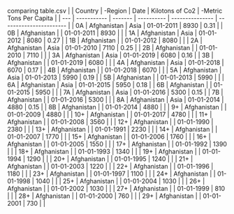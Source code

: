 comparing table.csv
|     | Country     | -Region | Date       | Kilotons of Co2 | -Metric Tons Per Capita |
| --- | ----------- | ------- | ---------- | --------------- | ----------------------- |
| 0A  | Afghanistan | Asia    | 01-01-2011 | 8930            | 0.31                    |
| 0B  | Afghanistan |         | 01-01-2011 | 8930            |                         |
| 1A  | Afghanistan | Asia    | 01-01-2012 | 8080            | 0.27                    |
| 1B  | Afghanistan |         | 01-01-2012 | 8080            |                         |
| 2A  | Afghanistan | Asia    | 01-01-2010 | 7110            | 0.25                    |
| 2B  | Afghanistan |         | 01-01-2010 | 7110            |                         |
| 3A  | Afghanistan | Asia    | 01-01-2019 | 6080            | 0.16                    |
| 3B  | Afghanistan |         | 01-01-2019 | 6080            |                         |
| 4A  | Afghanistan | Asia    | 01-01-2018 | 6070            | 0.17                    |
| 4B  | Afghanistan |         | 01-01-2018 | 6070            |                         |
| 5A  | Afghanistan | Asia    | 01-01-2013 | 5990            | 0.19                    |
| 5B  | Afghanistan |         | 01-01-2013 | 5990            |                         |
| 6A  | Afghanistan | Asia    | 01-01-2015 | 5950            | 0.18                    |
| 6B  | Afghanistan |         | 01-01-2015 | 5950            |                         |
| 7A  | Afghanistan | Asia    | 01-01-2016 | 5300            | 0.15                    |
| 7B  | Afghanistan |         | 01-01-2016 | 5300            |                         |
| 8A  | Afghanistan | Asia    | 01-01-2014 | 4880            | 0.15                    |
| 8B  | Afghanistan |         | 01-01-2014 | 4880            |                         |
| 9+  | Afghanistan |         | 01-01-2009 | 4880            |                         |
| 10+ | Afghanistan |         | 01-01-2017 | 4780            |                         |
| 11+ | Afghanistan |         | 01-01-2008 | 3560            |                         |
| 12+ | Afghanistan |         | 01-01-1990 | 2380            |                         |
| 13+ | Afghanistan |         | 01-01-1991 | 2230            |                         |
| 14+ | Afghanistan |         | 01-01-2007 | 1770            |                         |
| 15+ | Afghanistan |         | 01-01-2006 | 1760            |                         |
| 16+ | Afghanistan |         | 01-01-2005 | 1550            |                         |
| 17+ | Afghanistan |         | 01-01-1992 | 1390            |                         |
| 18+ | Afghanistan |         | 01-01-1993 | 1340            |                         |
| 19+ | Afghanistan |         | 01-01-1994 | 1290            |                         |
| 20+ | Afghanistan |         | 01-01-1995 | 1240            |                         |
| 21+ | Afghanistan |         | 01-01-2003 | 1220            |                         |
| 22+ | Afghanistan |         | 01-01-1996 | 1180            |                         |
| 23+ | Afghanistan |         | 01-01-1997 | 1100            |                         |
| 24+ | Afghanistan |         | 01-01-1998 | 1040            |                         |
| 25+ | Afghanistan |         | 01-01-2004 | 1030            |                         |
| 26+ | Afghanistan |         | 01-01-2002 | 1030            |                         |
| 27+ | Afghanistan |         | 01-01-1999 | 810             |                         |
| 28+ | Afghanistan |         | 01-01-2000 | 760             |                         |
| 29+ | Afghanistan |         | 01-01-2001 | 730             |                         |
